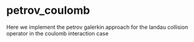 # petrov_coulomb
Here we implement the petrov galerkin approach for the landau collision operator in the coulomb interaction case
